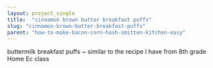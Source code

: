 ```yaml
---
layout: project_single
title:  "cinnamon brown butter breakfast puffs"
slug: "cinnamon-brown-butter-breakfast-puffs"
parent: "how-to-make-bacon-corn-hash-smitten-kitchen-easy"
---
```

buttermilk breakfast puffs ~ similar to the recipe I have from 8th grade Home Ec class